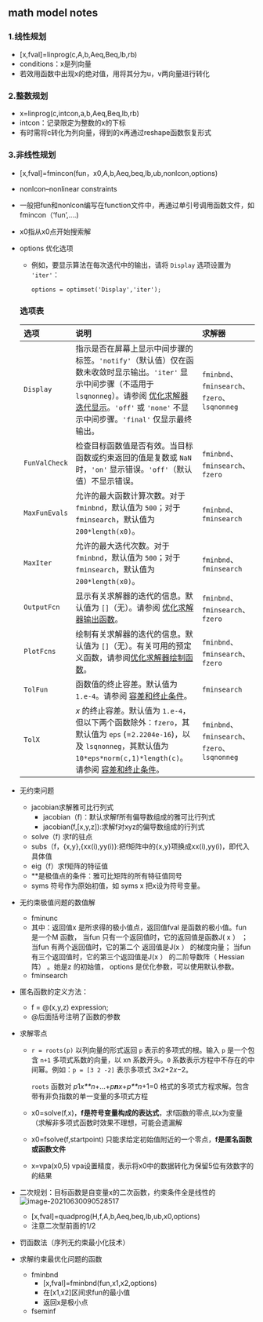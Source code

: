 ## math model notes

### 1.线性规划

- [x,fval]=linprog(c,A,b,Aeq,Beq,lb,rb)
- conditions：x是列向量
- 若效用函数中出现x的绝对值，用将其分为u，v两向量进行转化

### 2.整数规划

- x=linprog(c,intcon,a,b,Aeq,Beq,lb,rb)
- intcon：记录限定为整数的x的下标
- 有时需将c转化为列向量，得到的x再通过reshape函数恢复形式

### 3.非线性规划

- [x,fval]=fmincon(fun，x0,A,b,Aeq,beq,lb,ub,nonlcon,options)

- nonlcon–nonlinear constraints

- 一般把fun和nonlcon编写在function文件中，再通过单引号调用函数文件，如 fmincon（‘fun’,….)

- x0指从x0点开始搜索解

- options 优化选项

  - 例如，要显示算法在每次迭代中的输出，请将 `Display` 选项设置为 `'iter'`：

    ```
    options = optimset('Display','iter');
    ```

  ### 选项表

  | 选项          | 说明                                                         | 求解器                                        |
  | :------------ | :----------------------------------------------------------- | :-------------------------------------------- |
  | `Display`     | 指示是否在屏幕上显示中间步骤的标签。`'notify'`（默认值）仅在函数未收敛时显示输出。`'iter'` 显示中间步骤（不适用于 `lsqnonneg`）。请参阅 [优化求解器迭代显示](https://ww2.mathworks.cn/help/matlab/math/iterative-display.html)。`'off'` 或 `'none'` 不显示中间步骤。`'final'` 仅显示最终输出。 | `fminbnd`、`fminsearch`、`fzero`、`lsqnonneg` |
  | `FunValCheck` | 检查目标函数值是否有效。当目标函数或约束返回的值是复数或 `NaN` 时，`'on'` 显示错误。`'off'`（默认值）不显示错误。 | `fminbnd`、`fminsearch`、`fzero`              |
  | `MaxFunEvals` | 允许的最大函数计算次数。对于 `fminbnd`，默认值为 `500`；对于 `fminsearch`，默认值为 `200*length(x0)`。 | `fminbnd`、`fminsearch`                       |
  | `MaxIter`     | 允许的最大迭代次数。对于 `fminbnd`，默认值为 `500`；对于 `fminsearch`，默认值为 `200*length(x0)`。 | `fminbnd`、`fminsearch`                       |
  | `OutputFcn`   | 显示有关求解器的迭代的信息。默认值为 `[]`（无）。请参阅 [优化求解器输出函数](https://ww2.mathworks.cn/help/matlab/math/output-functions.html)。 | `fminbnd`、`fminsearch`、`fzero`              |
  | `PlotFcns`    | 绘制有关求解器的迭代的信息。默认值为 `[]`（无）。有关可用的预定义函数，请参阅[优化求解器绘制函数](https://ww2.mathworks.cn/help/matlab/math/plot-functions.html)。 | `fminbnd`、`fminsearch`、`fzero`              |
  | `TolFun`      | 函数值的终止容差。默认值为 `1.e-4`。请参阅 [容差和终止条件](https://ww2.mathworks.cn/help/matlab/math/setting-options.html#bt00l89-1)。 | `fminsearch`                                  |
  | `TolX`        | *x* 的终止容差。默认值为 `1.e-4`，但以下两个函数除外：`fzero`，其默认值为 `eps` (=`2.2204e-16`)，以及 `lsqnonneg`，其默认值为 `10*eps*norm(c,1)*length(c)`。请参阅 [容差和终止条件](https://ww2.mathworks.cn/help/matlab/math/setting-options.html#bt00l89-1)。 | `fminbnd`、`fminsearch`、`fzero`、`lsqnonneg` |

- 无约束问题

  - jacobian求解雅可比行列式
    - jacobian（f)：默认求解f所有偏导数组成的雅可比行列式
    - jacobian(f,[x,y,z]):求解f对xyz的偏导数组成的行列式
  - solve（f) 求f的驻点
  - subs（f，{x,y},{xx(i),yy(i)}:把f矩阵中的{x,y}项换成xx(i),yy(i)，即代入具体值
  - eig（f）求f矩阵的特征值
  - **是极值点的条件：雅可比矩阵的所有特征值同号
  - syms 符号作为原始初值，如 syms x 把x设为符号变量。

- 无约束极值问题的数值解

  - fminunc
  - 其中：返回值x 是所求得的极小值点，返回值fval 是函数的极小值。fun 是一个M 函数，
    当fun 只有一个返回值时，它的返回值是函数J( x ） ；当fun 有两个返回值时，它的第二个
    返回值是J(x ） 的梯度向量； 当fun 有三个返回值时，它的第三个返回值是J(x ） 的二阶导数阵（ Hessian 阵） 。她是z 的初始值， options 是优化参数，可以使用默认参数。
  - fminsearch

- 匿名函数的定义方法：

  - f = @(x,y,z) expression;
  - @后面括号注明了函数的参数

- 求解零点

  - `r = roots(p)` 以列向量的形式返回 `p` 表示的多项式的根。输入 `p` 是一个包含 `n+1` 多项式系数的向量，以 xn 系数开头。`0` 系数表示方程中不存在的中间幂。例如：`p = [3 2 -2]` 表示多项式 3*x*2+2*x*−2。

    `roots` 函数对 *p*1*x**n*+...+*p**n**x*+*p**n*+1=0 格式的多项式方程求解。包含带有非负指数的单一变量的多项式方程

  - x0=solve(f,x)，**f是符号变量构成的表达式**，求f函数的零点,以x为变量（求解非多项式函数时效果不理想，可能会遗漏解
  - x0=fsolve(f,startpoint) 只能求给定初始值附近的一个零点，**f是匿名函数或函数文件**
  - x=vpa(x0,5) vpa设置精度，表示将x0中的数据转化为保留5位有效数字的的结果

- 二次规划：目标函数是自变量x的二次函数，约束条件全是线性的![image-20210630090528517](C:\Users\Mimas\AppData\Roaming\Typora\typora-user-images\image-20210630090528517.png)

  - [x,fval]=quadprog(H,f,A,b,Aeq,beq,lb,ub,x0,options)
  - 注意二次型前面的1/2

- 罚函数法（序列无约束最小化技术）

- 求解约束最优化问题的函数

  - fminbnd
    - [x,fval]=fminbnd(fun,x1,x2,options)
    - 在[x1,x2]区间求fun的最小值
    - 返回x是极小点
  - fseminf

